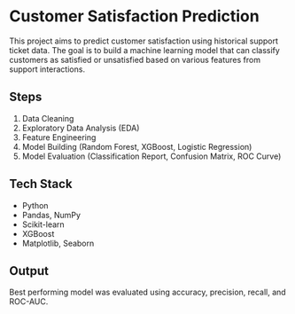 # Customer Satisfaction Prediction

This project aims to predict customer satisfaction using historical support ticket data. The goal is to build a machine learning model that can classify customers as satisfied or unsatisfied based on various features from support interactions.

## Steps
1. Data Cleaning
2. Exploratory Data Analysis (EDA)
3. Feature Engineering
4. Model Building (Random Forest, XGBoost, Logistic Regression)
5. Model Evaluation (Classification Report, Confusion Matrix, ROC Curve)

## Tech Stack
- Python
- Pandas, NumPy
- Scikit-learn
- XGBoost
- Matplotlib, Seaborn

## Output
Best performing model was evaluated using accuracy, precision, recall, and ROC-AUC.
